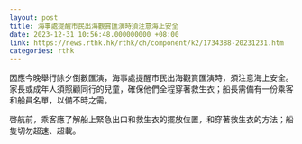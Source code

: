 ```yaml
---
layout: post
title: 海事處提醒市民出海觀賞匯演時須注意海上安全
date: 2023-12-31 10:56:48.000000000 +08:00
link: https://news.rthk.hk/rthk/ch/component/k2/1734388-20231231.htm
categories: rthk
---
```


因應今晚舉行除夕倒數匯演，海事處提醒市民出海觀賞匯演時，須注意海上安全。家長或成年人須照顧同行的兒童，確保他們全程穿著救生衣；船長需備有一份乘客和船員名單，以備不時之需。

啓航前，乘客應了解船上緊急出口和救生衣的擺放位置，和穿著救生衣的方法；船隻切勿超速、超載。
